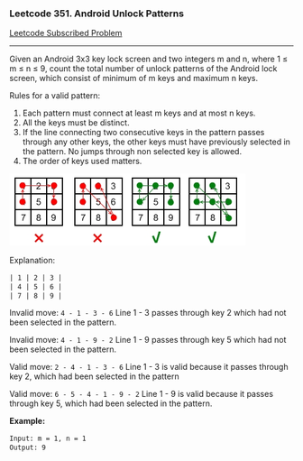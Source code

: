 ### Leetcode 351. Android Unlock Patterns
[Leetcode Subscribed Problem](https://leetcode.com/problems/android-unlock-patterns/)

---

Given an Android 3x3 key lock screen and two integers m and n, where 1 ≤ m ≤ n ≤ 9, count the total number of unlock patterns of the Android lock screen, which consist of minimum of m keys and maximum n keys.

Rules for a valid pattern:
1. Each pattern must connect at least m keys and at most n keys.
1. All the keys must be distinct.
1. If the line connecting two consecutive keys in the pattern passes through any other keys, the other keys must have previously selected in the pattern. No jumps through non selected key is allowed.
1. The order of keys used matters.

 

![](AndroidUnlockPatterns_001.png?raw=true") 

Explanation:
```
| 1 | 2 | 3 |
| 4 | 5 | 6 |
| 7 | 8 | 9 |
```

Invalid move: `4 - 1 - 3 - 6`
Line 1 - 3 passes through key 2 which had not been selected in the pattern.

Invalid move: `4 - 1 - 9 - 2`
Line 1 - 9 passes through key 5 which had not been selected in the pattern.

Valid move: `2 - 4 - 1 - 3 - 6`
Line 1 - 3 is valid because it passes through key 2, which had been selected in the pattern

Valid move: `6 - 5 - 4 - 1 - 9 - 2`
Line 1 - 9 is valid because it passes through key 5, which had been selected in the pattern.

 

**Example:**
```
Input: m = 1, n = 1
Output: 9
```
